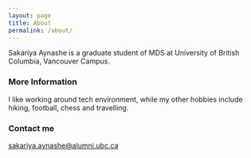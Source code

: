 ```yaml
---
layout: page
title: About
permalink: /about/
---
```


Sakariya Aynashe is a graduate student of MDS at University of British Columbia, Vancouver Campus.

### More Information

I like working around tech environment, while my other hobbies include hiking, football, chess and travelling.

### Contact me

[sakariya.aynashe@alumni.ubc.ca](mailto:email@domain.com)